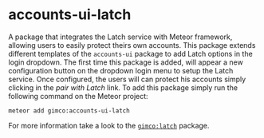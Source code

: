 # accounts-ui-latch

A package that integrates the Latch service with Meteor framework, allowing users to easily protect theirs own accounts. This package extends different templates of the `accounts-ui` package to add Latch options in the login dropdown. The first time this package is added, will appear a new configuration button on the dropdown login menu to setup  the Latch service. Once configured, the users will can protect his accounts simply clicking in the *pair with Latch* link. To add this package simply run the following command on the Meteor project:

~~~~
meteor add gimco:accounts-ui-latch
~~~~

For more information take a look to the [`gimco:latch`](https://github.com/gimco/meteor-latch) package.
